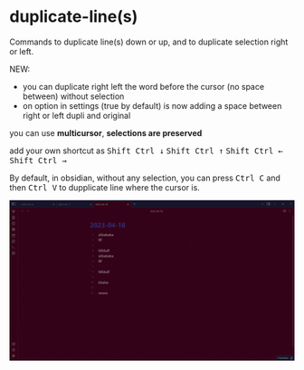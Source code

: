 # duplicate-line(s)
 
Commands to duplicate line(s) down or up,  and to duplicate selection right or left.  
  
NEW: 
- you can duplicate right left the word before the cursor (no space between) without selection
- on option in settings (true by default) is now adding a space between right or left dupli and original

you can use **multicursor**, **selections are preserved**    

add your own shortcut as <kbd>Shift Ctrl ↓</kbd>   <kbd>Shift Ctrl ↑</kbd> <kbd>Shift Ctrl ←</kbd> <kbd>Shift Ctrl →</kbd>

By default, in obsidian, without any selection, you can press <kbd>Ctrl C</kbd> and then <kbd>Ctrl V</kbd> to dupplicate line where the cursor is. 


![demo](./duplicateLine.gif)



